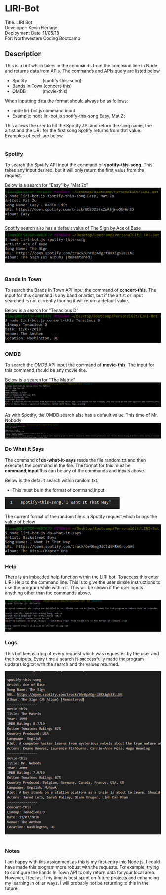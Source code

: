 # LIRI-Bot

Title: LIRI Bot<br />
Developer: Kevin Flerlage<br />
Deployment Date: 11/05/18<br />
For: Northwestern Coding Bootcamp<br />

## Description

This is a bot which takes in the commands from the command line in Node and returns data from APIs. The commands and APIs query are listed below
- Spotify&nbsp;&nbsp;&nbsp;&nbsp;&nbsp;&nbsp;&nbsp;&nbsp;&nbsp;&nbsp;&nbsp;&nbsp;&nbsp;(spotify-this-song)
- Bands In Town&nbsp;(concert-this)
- OMDB&nbsp;&nbsp;&nbsp;&nbsp;&nbsp;&nbsp;&nbsp;&nbsp;&nbsp;&nbsp;&nbsp;&nbsp;&nbsp;&nbsp;(movie-this)

When inputting data the format should always be as follows:
- node liri-bot.js command input
- Example: node liri-bot.js spotify-this-song Easy, Mat Zo

This allows the user to hit the Spotify API and return the song name, the artist and the URL for the first song Spotify returns from that value. Examples of each are below.<br /><br />

### Spotify

To search the Spotify API input the command of <strong>spotify-this-song</strong>. This takes any input desired, but it will only return the first value from the request.<br />

Below is a search for "Easy" by "Mat Zo"<br />
![Easy, Mat Zo Spotify Search](./images/spotify-this-songSearch.png)<br />

Spotify search also has a default value of The Sign by Ace of Base<br />
![Spotify Default Search](/images/spotify-this-songDefault.png)<br /><br />

### Bands In Town

To search the Bands In Town API input the command of <strong>concert-this</strong>. The input for this command is any band or artist, but if the artist or input searched is not currently touring it will return a default value.<br />

Below is a search for "Tenacious D"<br />
![Tenacious D Concert Search](images/concert-thisSearch.png)<br />

### OMDB

To search the OMDB API input the command of <strong>movie-this</strong>. The input for this command should be any movie title.<br />

Below is a search for "The Matrix"<br />
![The Matrix Movie Search](images/movie-thisSearch.png)<br />

As with Spotify, the OMDB search also has a default value. This time of Mr. Nobody<br />
![OMDB Default Search](images/movie-thisDefault.png)<br />

### Do What It Says

The command of <strong>do-what-it-says</strong> reads the file random.txt and then executes the command in the file. The format for this must be <strong>command,input</strong>This can be any of the commands and inputs above.<br />

Below is the default search within random.txt.<br />
- This must be in the format of command,input<br />

![Random.txt format](images/do-what-it-saysInput.png)<br />

The current format of the random file is a Spotify request which brings the value of below<br />
![Do What It Says Spotify Request](images/do-what-it-says.png)

### Help

There is an imbedded help function within the LIRI bot. To access this enter LIRI-Help to the command line. This is to give the user simple instructions to use the program while within it. This will be shown if the user inputs anything other than the commands above.<br />

![Help Log](images/helpFunction.png)

### Logs

This bot keeps a log of every request which was requested by the user and their outputs. Every time a search is successfully made the program updates log.txt with the search and the values returned.<br />

![Log](images/logtxt.png)<br /><br />

### Notes

I am happy with this assignment as this is my first entry into Node js. I could have made this program more robust with the requests. For example, trying to configure the Bands In Town API to only return data for your local area. However, I feel as if my time is best spent on future projects and enhancing my learning in other ways. I will probably not be returning to this in the future.